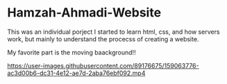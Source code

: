 # Hamzah-Ahmadi-Website
This was an individual porject I started to learn html, css, and how servers work, but mainly to understand the procecss of creating a website.

My favorite part is the moving baackground!!



https://user-images.githubusercontent.com/89176675/159063776-ac3d00b6-dc31-4e12-ae7d-2aba76ebf092.mp4

